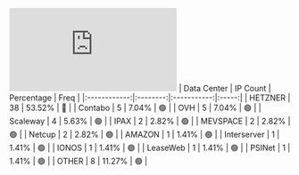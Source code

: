 ![Diagramm](https://github.com/obajay/StateSync-snapshots/blob/main/Projects/Empower/1/README.md)
| Data Center | IP Count | Percentage | Freq |
|:------------:|:--------:|:-----------:|:-----:|
| HETZNER | 38 | 53.52% | 🔴 |
| Contabo | 5 | 7.04% | 🟢 |
| OVH | 5 | 7.04% | 🟢 |
| Scaleway | 4 | 5.63% | 🟢 |
| IPAX | 2 | 2.82% | 🟢 |
| MEVSPACE | 2 | 2.82% | 🟢 |
| Netcup | 2 | 2.82% | 🟢 |
| AMAZON | 1 | 1.41% | 🟢 |
| Interserver | 1 | 1.41% | 🟢 |
| IONOS | 1 | 1.41% | 🟢 |
| LeaseWeb | 1 | 1.41% | 🟢 |
| PSINet | 1 | 1.41% | 🟢 |
| OTHER | 8 | 11.27% | 🟢 |